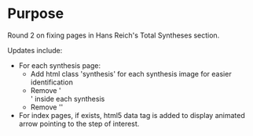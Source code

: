 # Purpose

Round 2 on fixing pages in Hans Reich's Total Syntheses section.

Updates include:

- For each synthesis page:
  - Add html class 'synthesis' for each synthesis image for easier identification
  - Remove '<div id="dot"></div>' inside each synthesis
  - Remove '<!--that which shall hold the dot-->'
- For index pages, if exists, html5 data tag is added to display animated arrow pointing to the step of interest.
